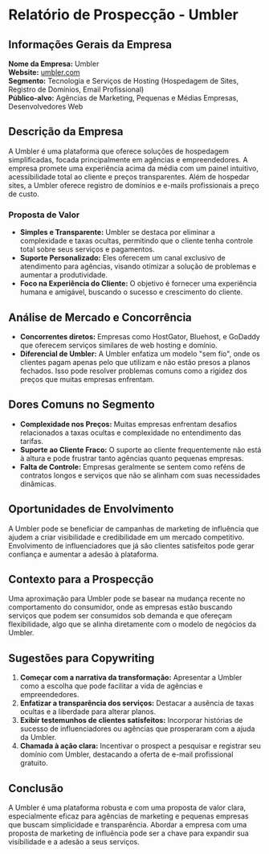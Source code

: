 # Relatório de Prospecção - Umbler

## Informações Gerais da Empresa
**Nome da Empresa:** Umbler  
**Website:** [umbler.com](https://www.umbler.com/)  
**Segmento:** Tecnologia e Serviços de Hosting (Hospedagem de Sites, Registro de Domínios, Email Profissional)  
**Público-alvo:** Agências de Marketing, Pequenas e Médias Empresas, Desenvolvedores Web

## Descrição da Empresa
A Umbler é uma plataforma que oferece soluções de hospedagem simplificadas, focada principalmente em agências e empreendedores. A empresa promete uma experiência acima da média com um painel intuitivo, acessibilidade total ao cliente e preços transparentes. Além de hospedar sites, a Umbler oferece registro de domínios e e-mails profissionais a preço de custo.

### Proposta de Valor
- **Simples e Transparente:** Umbler se destaca por eliminar a complexidade e taxas ocultas, permitindo que o cliente tenha controle total sobre seus serviços e pagamentos.
- **Suporte Personalizado:** Eles oferecem um canal exclusivo de atendimento para agências, visando otimizar a solução de problemas e aumentar a produtividade.
- **Foco na Experiência do Cliente:** O objetivo é fornecer uma experiência humana e amigável, buscando o sucesso e crescimento do cliente.

## Análise de Mercado e Concorrência
- **Concorrentes diretos:** Empresas como HostGator, Bluehost, e GoDaddy que oferecem serviços similares de web hosting e domínio.
- **Diferencial de Umbler:** A Umbler enfatiza um modelo "sem fio", onde os clientes pagam apenas pelo que utilizam e não estão presos a planos fechados. Isso pode resolver problemas comuns como a rigidez dos preços que muitas empresas enfrentam.

## Dores Comuns no Segmento
- **Complexidade nos Preços:** Muitas empresas enfrentam desafios relacionados a taxas ocultas e complexidade no entendimento das tarifas.
- **Suporte ao Cliente Fraco:** O suporte ao cliente frequentemente não está à altura e pode frustrar tanto agências quanto pequenas empresas.
- **Falta de Controle:** Empresas geralmente se sentem como reféns de contratos longos e serviços que não se alinham com suas necessidades dinâmicas.

## Oportunidades de Envolvimento
A Umbler pode se beneficiar de campanhas de marketing de influência que ajudem a criar visibilidade e credibilidade em um mercado competitivo. Envolvimento de influenciadores que já são clientes satisfeitos pode gerar confiança e aumentar a adesão à plataforma.

## Contexto para a Prospecção
Uma aproximação para Umbler pode se basear na mudança recente no comportamento do consumidor, onde as empresas estão buscando serviços que podem ser consumidos sob demanda e que ofereçam flexibilidade, algo que se alinha diretamente com o modelo de negócios da Umbler.

## Sugestões para Copywriting
1. **Começar com a narrativa da transformação:** Apresentar a Umbler como a escolha que pode facilitar a vida de agências e empreendedores.
2. **Enfatizar a transparência dos serviços:** Destacar a ausência de taxas ocultas e a liberdade para alterar planos.
3. **Exibir testemunhos de clientes satisfeitos:** Incorporar histórias de sucesso de influenciadores ou agências que prosperaram com a ajuda da Umbler.
4. **Chamada à ação clara:** Incentivar o prospect a pesquisar e registrar seu domínio com Umbler, destacando a oferta de e-mail profissional gratuito.

## Conclusão
A Umbler é uma plataforma robusta e com uma proposta de valor clara, especialmente eficaz para agências de marketing e pequenas empresas que buscam simplicidade e transparência. Abordar a empresa com uma proposta de marketing de influência pode ser a chave para expandir sua visibilidade e a adesão a seus serviços.